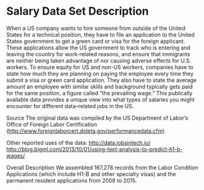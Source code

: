 # Salary Data Set Description
When a US company wants to hire someone from outside of the United States for a technical
position, they have to file an application to the United States government to get a green card or visa
for the foreign applicant. These applications allow the US government to track who is entering and
leaving the country for work-related reasons, and ensure that immigrants are neither being taken
advantage of nor causing adverse effects for U.S. workers. To ensure equity for US and non-US
workers, companies have to state how much they are planning on paying the employee every time
they submit a visa or green card application. They also have to state the average amount an
employee with similar skills and background typically gets paid for the same position, a figure
called “the prevailing wage.” This publically available data provides a unique view into what types
of salaries you might encounter for different data–related jobs in the US.

Source
The original data was compiled by the US Department of Labor’s Office of Foreign Labor
Certification (http://www.foreignlaborcert.doleta.gov/performancedata.cfm)

Other reported uses of the data:
http://data.jobsintech.io/
http://blog.bigml.com/2013/10/01/using-text-analysis-to-predict-h1-b-wages/

Overall Description
We assembled 167,278 records from the Labor Condition Applications (which include H1-B and
other specialty visas) and the permanent resident applications from 2008 to 2015. 
